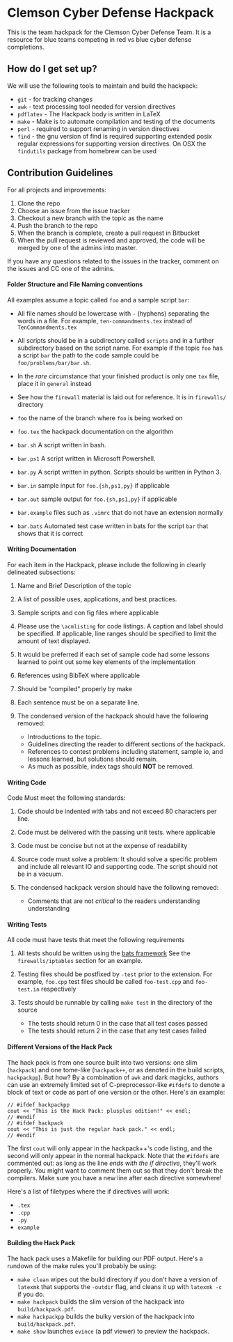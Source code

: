 Clemson Cyber Defense Hackpack
==============================

This is the team hackpack for the Clemson Cyber Defense Team.  It is a resource
for blue teams competing in red vs blue cyber defense completions.

How do I get set up?
--------------------

We will use the following tools to maintain and build the hackpack:

*   `git` - for tracking changes
*   `awk` - text processing tool needed for version directives
*   `pdflatex` - The Hackpack body is written in LaTeX
*   `make` - Make is to automate compilation and testing of the documents
*   `perl` - required to support renaming in version directives
*   `find` - the gnu version of find is required supporting extended posix
	regular expressions for supporting version directives.  On OSX the
	`findutils` package from homebrew can be used

Contribution Guidelines
-----------------------

For all projects and improvements:

1.  Clone the repo
2.  Choose an issue from the issue tracker
3.  Checkout a new branch with the topic as the name
4.  Push the branch to the repo
5.  When the branch is complete, create a pull request in Bitbucket
6.  When the pull request is reviewed and approved, the code will be merged by
    one of the admins into master.

If you have any questions related to the issues in the tracker, comment on the
issues and CC one of the admins.


#### Folder Structure and File Naming conventions
All examples assume a topic called `foo` and a sample script `bar`:

+	All file names should be lowercase with `-` (hyphens) separating the words
	in a file.  For example, `ten-commandments.tex` instead of
	`TenCommandments.tex`
+	All scripts should be in a subdirectory called `scripts`
	and in a further subdirectory based on the script name.  For example if the
	topic `foo` has a script `bar` the path to the code sample could be `foo/problems/bar/bar.sh`.
+	In the _rare_ circumstance that your finished product is only one `tex` file,
	place it in `general` instead
+	See how the `firewall` material is laid out for reference.  It is in
	`firewalls/` directory

+	`foo` the name of the branch where `foo` is being worked on
+	`foo.tex` the hackpack documentation on the algorithm
+	`bar.sh` A script written in bash.
+	`bar.ps1` A script written in Microsoft Powershell.
+	`bar.py` A script written in python. Scripts should be written in Python 3.
+	`bar.in`  sample input for `foo.{sh,ps1,py}` if applicable
+	`bar.out` sample output for `foo.{sh,ps1,py}` if applicable
+	`bar.example` files such as `.vimrc` that do not have an extension normally
+	`bar.bats` Automated test case written in bats for the script `bar` that
	shows that it is correct

#### Writing Documentation 
For each item in the Hackpack, please include the following in clearly delineated subsections:

1.  Name and Brief Description of the topic
2.  A list of possible uses, applications, and best practices.
3.	Sample scripts and con fig files where applicable
4.  Please use the `\acmlisting` for code listings.  A caption and label should be specified.  If applicable, line ranges should be specified to limit the amount of text displayed.
5.  It would be preferred if each set of sample code had some lessons learned to point out some key elements of the implementation
6.  References using BibTeX where applicable
7.  Should be "compiled" properly by make
8.  Each sentence must be on a separate line.
9.  The condensed version of the hackpack should have the following removed:
    
    *   Introductions to the topic.
    *   Guidelines directing the reader to different sections of the hackpack.
    *   References to contest problems including statement, sample io, and
        lessons learned, but solutions should remain.
    *   As much as possible, index tags should __NOT__ be removed.

#### Writing Code
Code Must meet the following standards:

1.  Code should be indented with tabs and not exceed 80 characters per line.
3.  Code must be delivered with the passing unit tests.
    where applicable
5.  Code must be concise but not at the expense of readability
6.  Source code must solve a problem:  It should solve a specific problem and
    include all relevant IO and supporting code.  The script should not be in
    a vacuum.
7.  The condensed hackpack version should have the following removed:

    *   Comments that are not _critical_ to the readers understanding
        understanding

#### Writing Tests
All code must have tests that meet the following requirements

1.	All tests should be written using the [bats framework](https://github.com/sstephenson/bats)  See the `firewalls/iptables` section for an example.
3.  Testing files should be postfixed by `-test` prior to the extension.  For
    example,  `foo.cpp` test files should be called `foo-test.cpp` and
    `foo-test.in` respectively
4.  Tests should be runnable by calling `make test` in the directory of the source

    +   The tests should return 0 in the case that all test cases passed
    +   The tests should return 2 in the case that any test cases failed

#### Different Versions of the Hack Pack

The hack pack is from one source built into two versions: one slim (`hackpack`)
and one tome-like (`hackpack++`, or as denoted in the build scripts,
`hackpackpp`). But how? By a combination of `awk` and dark magicks, authors can
use an extremely limited set of C-preprocessor-like `#ifdef`s to denote a block
of text or code as part of one version or the other. Here's an example:

	// #ifdef hackpackpp
	cout << "This is the Hack Pack: plusplus edition!" << endl;
	// #endif
	// #ifdef hackpack
	cout << "This is just the regular hack pack." << endl;
	// #endif

The first `cout` will only appear in the hackpack++'s code listing, and the
second will only appear in the normal hackpack. Note that the `#ifdefs` are
commented out: as long as the line _ends with the if directive_, they'll work
properly. You might want to comment them out so that they don't break the compilers.
Make sure you have a new line after each directive somewhere!

Here's a list of filetypes where the if directives will work:

*   `.tex`
*   `.cpp`
*   `.py`
*	`example`

#### Building the Hack Pack

The hack pack uses a Makefile for building our PDF output. Here's a rundown of
the make rules you'll probably be using:

*   `make clean` wipes out the build directory if you don't have a version of
    `latexmk` that supports the `-outdir` flag, and cleans it up with `latexmk -c`
    if you do.
*   `make hackpack` builds the slim version of the hackpack into `build/hackpack.pdf`.
*   `make hackpackpp` builds the bulky version of the hackpack into `build/hackpack.pdf`.
*   `make show` launches `evince` (a pdf viewer) to preview the hackpack.

